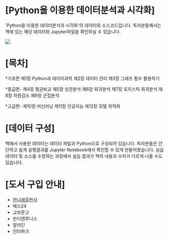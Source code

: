 # [Python을 이용한 데이터분석과 시각화]

'Python을 이용한 데이터분석과 시각화'의 데이터와 소스코드입니다. 독자분들께서는 책에 있는 해당 데이터와 Jupyter파일을 확인하실 수 있습니다.

<img src=https://user-images.githubusercontent.com/16858965/93592367-04201c00-f9ed-11ea-851f-48176c80a6a0.JPG>

# [목차]

*기초편
제1장 Python과 데이터과학 
제2장 데이터 관리
제3장 그래프 함수 활용하기

*중급편-
제4장 평균비교
제5장 상관분석
제6장 회귀분석
제7장 로지스틱 회귀분석
제8장 차원감소
제9장 군집분석

*고급편-
제10장 머신러닝
제11장 인공지능
제12장 모델 최적화

# [데이터 구성]

책에서 사용한 데이터는 데이터 파일과 Python으로 구성되어 있습니다. 독자분들은 간단하고 쉽게 실행결과를 Jupyter Notebook에서 확인할 수 있게 만들어졌습니다.
실습 데이터 및 소스를 수정하는 과정에서 실습 결과가 책의 내용과 수치가 다르게 나올 수도 있습니다.

# [도서 구입 안내]

* [한나래출판사](http://www.hannarae.net/)
* 예스24
* 교보문고
* 반디앤루니스
* 알라딘
* 인터파크


